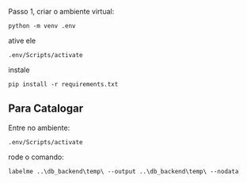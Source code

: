 Passo 1, criar o ambiente virtual:

```
python -m venv .env
```

ative ele

```
.env/Scripts/activate
```

instale 

```
pip install -r requirements.txt
```

## Para Catalogar

Entre no ambiente:
```
.env/Scripts/activate
```

rode o comando:
```
labelme ..\db_backend\temp\ --output ..\db_backend\temp\ --nodata
```